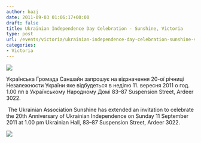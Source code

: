 ```yaml
---
author: bazj
date: 2011-09-03 01:06:17+00:00
draft: false
title: Ukrainian Independence Day Celebration - Sunshine, Victoria
type: post
url: /events/victoria/ukrainian-independence-day-celebration-sunshine-victoria/
categories:
- Victoria
---
```


[![](http://www.ozeukes.com/wp-content/uploads/2011/09/Sunshine-thumb1.jpg)
](http://www.ozeukes.com/wp-content/uploads/2011/09/Sunshine-thumb1.jpg)

Українська Громада Саншайн запрошує на відзначення 20-ої річниці Незалежности України яке відбудеться в неділю 11. вересня 2011 о год. 1.00 пп в Українському Народному Домі 83–87 Suspension Street, Ardeer 3022.   

 The Ukrainian Association Sunshine has extended an invitation to celebrate the 20th Anniversary of Ukrainian Independence on Sunday 11 September 2011 at 1.00 pm Ukrainian Hall, 83–87 Suspension Street, Ardeer 3022.

[![](http://www.ozeukes.com/wp-content/uploads/2011/09/Sunshine.jpg)
](http://www.ozeukes.com/wp-content/uploads/2011/09/Sunshine.jpg)
